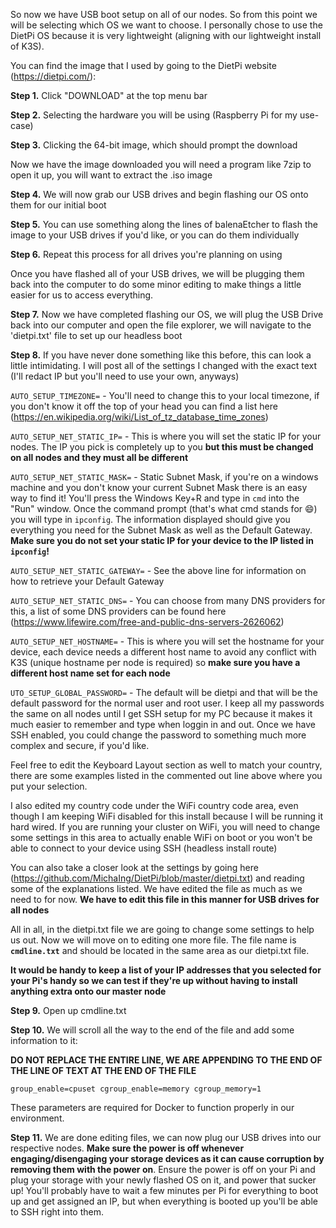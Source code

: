 So now we have USB boot setup on all of our nodes.  So from this point we will be selecting which OS we want to choose.  I personally chose to use the DietPi OS because it is very lightweight (aligning with our lightweight install of K3S).  

You can find the image that I used by going to the DietPi website (https://dietpi.com/):

**Step 1.** Click "DOWNLOAD" at the top menu bar

**Step 2.** Selecting the hardware you will be using (Raspberry Pi for my use-case)

**Step 3.** Clicking the 64-bit image, which should prompt the download

Now we have the image downloaded you will need a program like 7zip to open it up, you will want to extract the .iso image

**Step 4.** We will now grab our USB drives and begin flashing our OS onto them for our initial boot

**Step 5.** You can use something along the lines of balenaEtcher to flash the image to your USB drives if you'd like, or you can do them individually

**Step 6.** Repeat this process for all drives you're planning on using

Once you have flashed all of your USB drives, we will be plugging them back into the computer to do some minor editing to make things a little easier for us to access everything.

**Step 7.** Now we have completed flashing our OS, we will plug the USB Drive back into our computer and open the file explorer, we will navigate to the 'dietpi.txt' file to set up our headless boot

**Step 8.** If you have never done something like this before, this can look a little intimidating.  I will post all of the settings I changed with the exact text (I'll redact IP but you'll need to use your own, anyways)

``AUTO_SETUP_TIMEZONE=`` - You'll need to change this to your local timezone, if you don't know it off the top of your head you can find a list here (https://en.wikipedia.org/wiki/List_of_tz_database_time_zones)

``AUTO_SETUP_NET_STATIC_IP=`` - This is where you will set the static IP for your nodes.  The IP you pick is completely up to you **but this must be changed on all nodes and they must all be different**

``AUTO_SETUP_NET_STATIC_MASK=`` - Static Subnet Mask, if you're on a windows machine and you don't know your current Subnet Mask there is an easy way to find it!  You'll press the Windows Key+R and type in ``cmd`` into the "Run" window.  Once the command prompt (that's what cmd stands for 😄) you will type in ``ipconfig``.  The information displayed should give you everything you need for the Subnet Mask as well as the Default Gateway. **Make sure you do not set your static IP for your device to the IP listed in ``ipconfig``!**

``AUTO_SETUP_NET_STATIC_GATEWAY=`` - See the above line for information on how to retrieve your Default Gateway

``AUTO_SETUP_NET_STATIC_DNS=`` - You can choose from many DNS providers for this, a list of some DNS providers can be found here (https://www.lifewire.com/free-and-public-dns-servers-2626062)

``AUTO_SETUP_NET_HOSTNAME=`` - This is where you will set the hostname for your device, each device needs a different host name to avoid any conflict with K3S (unique hostname per node is required) so **make sure you have a different host name set for each node**

``UTO_SETUP_GLOBAL_PASSWORD=`` - The default will be dietpi and that will be the default password for the normal user and root user.  I keep all my passwords the same on all nodes until I get SSH setup for my PC because it makes it much easier to remember and type when loggin in and out.  Once we have SSH enabled, you could change the password to something much more complex and secure, if you'd like.

Feel free to edit the Keyboard Layout section as well to match your country, there are some examples listed in the commented out line above where you put your selection.

I also edited my country code under the WiFi country code area, even though I am keeping WiFi disabled for this install because I will be running it hard wired.  If you are running your cluster on WiFi, you will need to change some settings in this area to actually enable WiFi on boot or you won't be able to connect to your device using SSH (headless install route)

You can also take a closer look at the settings by going here (https://github.com/MichaIng/DietPi/blob/master/dietpi.txt) and reading some of the explanations listed.  We have edited the file as much as we need to for now.  **We have to edit this file in this manner for USB drives for all nodes**

All in all, in the dietpi.txt file we are going to change some settings to help us out.  Now we will move on to editing one more file.  The file name is **``cmdline.txt``** and should be located in the same area as our dietpi.txt file.  

**It would be handy to keep a list of your IP addresses that you selected for your Pi's handy so we can test if they're up without having to install anything extra onto our master node**

**Step 9.** Open up cmdline.txt

**Step 10.** We will scroll all the way to the end of the file and add some information to it:

**DO NOT REPLACE THE ENTIRE LINE, WE ARE APPENDING TO THE END OF THE LINE OF TEXT AT THE END OF THE FILE**

``group_enable=cpuset cgroup_enable=memory cgroup_memory=1``

These parameters are required for Docker to function properly in our environment.

**Step 11.** We are done editing files, we can now plug our USB drives into our respective nodes.  **Make sure the power is off whenever engaging/disengaging your storage devices as it can cause corruption by removing them with the power on**.  Ensure the power is off on your Pi and plug your storage with your newly flashed OS on it, and power that sucker up!  You'll probably have to wait a few minutes per Pi for everything to boot up and get assigned an IP, but when everything is booted up you'll be able to SSH right into them.  

